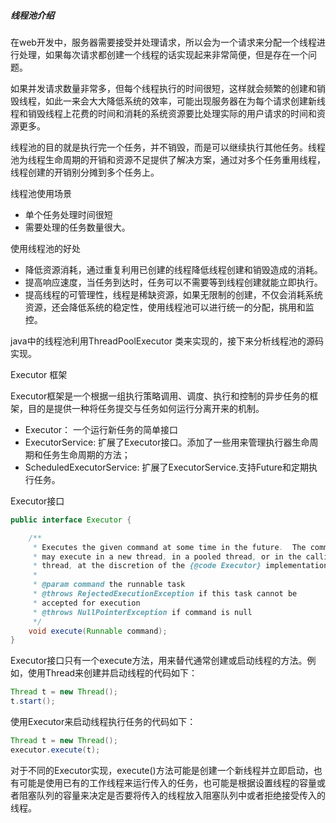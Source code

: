 ##### 线程池介绍

在web开发中，服务器需要接受并处理请求，所以会为一个请求来分配一个线程进行处理，如果每次请求都创建一个线程的话实现起来非常简便，但是存在一个问题。

如果并发请求数量非常多，但每个线程执行的时间很短，这样就会频繁的创建和销毁线程，如此一来会大大降低系统的效率，可能出现服务器在为每个请求创建新线程和销毁线程上花费的时间和消耗的系统资源要比处理实际的用户请求的时间和资源更多。

线程池的目的就是执行完一个任务，并不销毁，而是可以继续执行其他任务。线程池为线程生命周期的开销和资源不足提供了解决方案，通过对多个任务重用线程，线程创建的开销别分摊到多个任务上。

线程池使用场景

- 单个任务处理时间很短
- 需要处理的任务数量很大。

使用线程池的好处

- 降低资源消耗，通过重复利用已创建的线程降低线程创建和销毁造成的消耗。
- 提高响应速度，当任务到达时，任务可以不需要等到线程创建就能立即执行。
- 提高线程的可管理性，线程是稀缺资源，如果无限制的创建，不仅会消耗系统资源，还会降低系统的稳定性，使用线程池可以进行统一的分配，挑用和监控。

java中的线程池利用ThreadPoolExecutor 类来实现的，接下来分析线程池的源码实现。



Executor 框架

Executor框架是一个根据一组执行策略调用、调度、执行和控制的异步任务的框架，目的是提供一种将任务提交与任务如何运行分离开来的机制。

- Executor： 一个运行新任务的简单接口
- ExecutorService: 扩展了Executor接口。添加了一些用来管理执行器生命周期和任务生命周期的方法；
- ScheduledExecutorService: 扩展了ExecutorService.支持Future和定期执行任务。

Executor接口

```java
public interface Executor {

    /**
     * Executes the given command at some time in the future.  The command
     * may execute in a new thread, in a pooled thread, or in the calling
     * thread, at the discretion of the {@code Executor} implementation.
     *
     * @param command the runnable task
     * @throws RejectedExecutionException if this task cannot be
     * accepted for execution
     * @throws NullPointerException if command is null
     */
    void execute(Runnable command);
}
```



Executor接口只有一个execute方法，用来替代通常创建或启动线程的方法。例如，使用Thread来创建并启动线程的代码如下：

```java
Thread t = new Thread();
t.start();
```

使用Executor来启动线程执行任务的代码如下：

```java
Thread t = new Thread();
executor.execute(t);
```

对于不同的Executor实现，execute()方法可能是创建一个新线程并立即启动，也有可能是使用已有的工作线程来运行传入的任务，也可能是根据设置线程的容量或者阻塞队列的容量来决定是否要将传入的线程放入阻塞队列中或者拒绝接受传入的线程。

